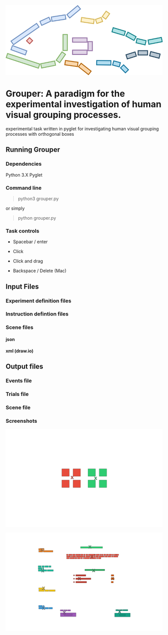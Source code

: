 
![](icons/logo.png)

# Grouper: A paradigm for the experimental investigation of human visual grouping processes. 



experimental task written in pyglet for investigating human visual grouping processes with orthogonal boxes



## Running Grouper


### Dependencies 
Python 3.X
Pyglet

### Command line

> python3 grouper.py

or simply

> python grouper.py

### Task controls

- Spacebar / enter

- Click

- Click and drag

- Backspace / Delete (Mac)






## Input Files

### Experiment definition files

### Instruction defintion files

### Scene files

#### json

#### xml (draw.io)




## Output files

### Events file

### Trials file

### Scene file

### Screenshots



![](grouper_data/_example_data/2018-09-04_16-43-53__test/screenshots/0_boxes_test.png)

![](grouper_data/_example_data/2018-09-04_16-43-53__test/screenshots/1_scene0_test.png)
